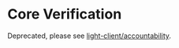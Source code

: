# Core Verification

Deprecated, please see [light-client/accountability](../../light-client/verification/README.md).
